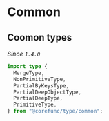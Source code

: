 # Common

## Coomon types

_Since `1.4.0`_

```typescript
import type {
  MergeType,
  NonPrimitiveType,
  PartialByKeysType,
  PartialDeepObjectType,
  PartialDeepType,
  PrimitiveType,
} from "@corefunc/type/common";
```

